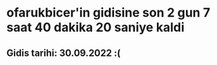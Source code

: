 # ofarukbicer'in gidisine son 2 gun 7 saat 40 dakika 20 saniye kaldi

## Gidis tarihi: 30.09.2022 :(